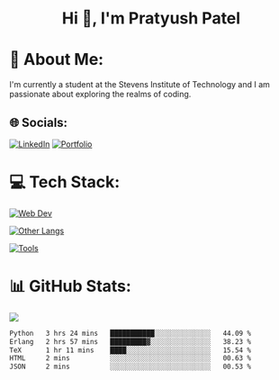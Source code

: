 <h1 align="center">Hi 👋, I'm Pratyush Patel</h1>

# 💫 About Me:
I'm currently a student at the Stevens Institute of Technology and I am passionate about exploring the realms of coding.


## 🌐 Socials:
[![LinkedIn](https://img.shields.io/badge/linkedin-%230077B5.svg?style=for-the-badge&logo=linkedin&logoColor=white)](https://linkedin.com/in/pratyush-patel) 
[![Portfolio](https://img.shields.io/badge/Portfolio-%23000000.svg?style=for-the-badge&logo=firefox&logoColor=#FF7139)](https://www.patelpratyush.com/)

# 💻 Tech Stack:
[![Web Dev](https://skillicons.dev/icons?i=html,css,js,ts,react,nodejs,next&theme=dark)](https://skillicons.dev)

[![Other Langs](https://skillicons.dev/icons?i=python,java,cpp,c,flask&theme=dark)](https://skillicons.dev)

[![Tools](https://skillicons.dev/icons?i=vscode,postman,netlify,vercel,heroku,git,github,figma,eclipse,firebase,aws&theme=dark)](https://skillicons.dev)

# 📊 GitHub Stats:
![](https://github-readme-streak-stats.herokuapp.com/?user=patelpratyush&theme=dark&hide_border=false)<br/>

<!--START_SECTION:waka-->

```txt
Python   3 hrs 24 mins   ███████████░░░░░░░░░░░░░░   44.09 %
Erlang   2 hrs 57 mins   █████████▓░░░░░░░░░░░░░░░   38.23 %
TeX      1 hr 11 mins    ████░░░░░░░░░░░░░░░░░░░░░   15.54 %
HTML     2 mins          ░░░░░░░░░░░░░░░░░░░░░░░░░   00.63 %
JSON     2 mins          ░░░░░░░░░░░░░░░░░░░░░░░░░   00.53 %
```

<!--END_SECTION:waka-->
